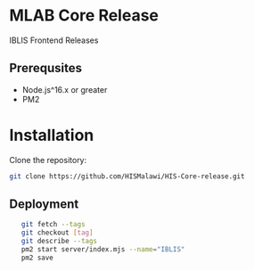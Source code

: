 # MLAB Core Release
IBLIS Frontend Releases
## Prerequsites
- Node.js^16.x or greater
- PM2
# Installation
Clone the repository:
```bash
git clone https://github.com/HISMalawi/HIS-Core-release.git
```
## Deployment
```bash
   git fetch --tags
   git checkout [tag]
   git describe --tags
   pm2 start server/index.mjs --name="IBLIS"
   pm2 save
```

